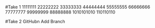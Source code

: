 #Take 1
11111111
22222222
33333333
44444444
55555555
66666666
77777777
99999999
88888888
1010101010
110110110

#Take 2 
GitHubn
Add Branch

